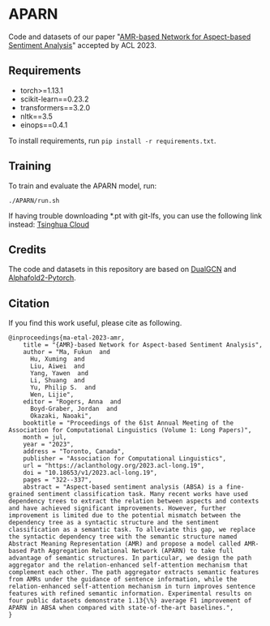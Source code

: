 # APARN
Code and datasets of our paper "[AMR-based Network for Aspect-based Sentiment Analysis](https://aclanthology.org/2023.acl-long.19/)" accepted by ACL 2023.

## Requirements

- torch>=1.13.1
- scikit-learn==0.23.2
- transformers==3.2.0
- nltk==3.5
- einops==0.4.1

To install requirements, run `pip install -r requirements.txt`.

## Training

To train and evaluate the APARN model, run:

`./APARN/run.sh`

If having trouble downloading *.pt with git-lfs, you can use the following link instead: [Tsinghua Cloud](https://cloud.tsinghua.edu.cn/f/79874f22fcb04b6b9842/?dl=1)

## Credits

The code and datasets in this repository are based on [DualGCN](https://github.com/CCChenhao997/DualGCN-ABSA) and [Alphafold2-Pytorch](https://github.com/lucidrains/alphafold2).

## Citation

If you find this work useful, please cite as following.

```
@inproceedings{ma-etal-2023-amr,
    title = "{AMR}-based Network for Aspect-based Sentiment Analysis",
    author = "Ma, Fukun  and
      Hu, Xuming  and
      Liu, Aiwei  and
      Yang, Yawen  and
      Li, Shuang  and
      Yu, Philip S.  and
      Wen, Lijie",
    editor = "Rogers, Anna  and
      Boyd-Graber, Jordan  and
      Okazaki, Naoaki",
    booktitle = "Proceedings of the 61st Annual Meeting of the Association for Computational Linguistics (Volume 1: Long Papers)",
    month = jul,
    year = "2023",
    address = "Toronto, Canada",
    publisher = "Association for Computational Linguistics",
    url = "https://aclanthology.org/2023.acl-long.19",
    doi = "10.18653/v1/2023.acl-long.19",
    pages = "322--337",
    abstract = "Aspect-based sentiment analysis (ABSA) is a fine-grained sentiment classification task. Many recent works have used dependency trees to extract the relation between aspects and contexts and have achieved significant improvements. However, further improvement is limited due to the potential mismatch between the dependency tree as a syntactic structure and the sentiment classification as a semantic task. To alleviate this gap, we replace the syntactic dependency tree with the semantic structure named Abstract Meaning Representation (AMR) and propose a model called AMR-based Path Aggregation Relational Network (APARN) to take full advantage of semantic structures. In particular, we design the path aggregator and the relation-enhanced self-attention mechanism that complement each other. The path aggregator extracts semantic features from AMRs under the guidance of sentence information, while the relation-enhanced self-attention mechanism in turn improves sentence features with refined semantic information. Experimental results on four public datasets demonstrate 1.13{\%} average F1 improvement of APARN in ABSA when compared with state-of-the-art baselines.",
}
```
